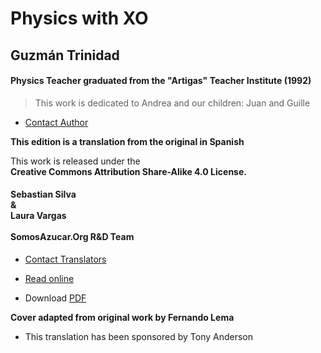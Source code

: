 # Physics with XO

## Guzmán Trinidad
#### Physics Teacher graduated from the "Artigas" Teacher Institute (1992)

> This work is dedicated to Andrea and our children: Juan and Guille

* [Contact Author](mailto:fisicaconxo@gmail.com)

**This edition is a translation from the original in Spanish**

This work is released under the<br>**Creative Commons Attribution Share-Alike 4.0 License.**

#### Sebastian Silva<br>&<br>Laura Vargas<br><br>SomosAzucar.Org R&D Team

* [Contact Translators](mailto:equipo@somosazucar.org)

* [Read online](https://icarito.gitbooks.io/physics-with-xo/content/)
* Download [PDF](https://www.gitbook.com/download/pdf/book/icarito/physics-with-xo)

**Cover adapted from original work by Fernando Lema**

* This translation has been sponsored by Tony Anderson

